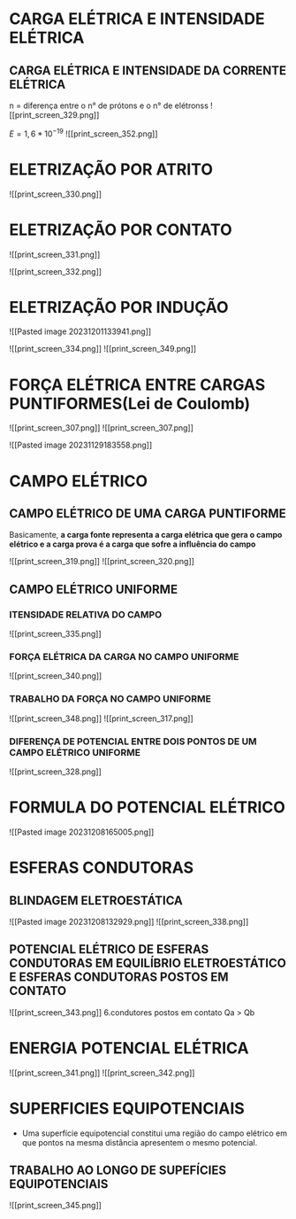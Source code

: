 # CARGA ELÉTRICA E INTENSIDADE ELÉTRICA

## CARGA ELÉTRICA E INTENSIDADE DA CORRENTE ELÉTRICA

n = diferença entre o n° de prótons e o n° de elétronss
![[print_screen_329.png]]

$E=1,6*10^{-19}$
![[print_screen_352.png]]



# ELETRIZAÇÃO POR ATRITO 

![[print_screen_330.png]]
# ELETRIZAÇÃO POR CONTATO
![[print_screen_331.png]]

![[print_screen_332.png]]
# ELETRIZAÇÃO POR  INDUÇÃO

![[Pasted image 20231201133941.png]]

![[print_screen_334.png]]
![[print_screen_349.png]]


# FORÇA ELÉTRICA ENTRE CARGAS PUNTIFORMES(Lei de Coulomb)

![[print_screen_307.png]]
![[print_screen_307.png]]

![[Pasted image 20231129183558.png]]

# CAMPO ELÉTRICO
## CAMPO ELÉTRICO DE UMA CARGA PUNTIFORME

Basicamente, **a carga fonte representa a carga elétrica que gera o campo elétrico e a carga prova é a carga que sofre a influência do campo**

![[print_screen_319.png]]
![[print_screen_320.png]]





## CAMPO ELÉTRICO UNIFORME

### ITENSIDADE RELATIVA DO CAMPO

![[print_screen_335.png]]

### FORÇA ELÉTRICA DA CARGA NO CAMPO UNIFORME

![[print_screen_340.png]]
### TRABALHO DA FORÇA NO CAMPO UNIFORME

![[print_screen_348.png]]
![[print_screen_317.png]]


### DIFERENÇA DE POTENCIAL ENTRE DOIS PONTOS DE UM CAMPO ELÉTRICO UNIFORME

![[print_screen_328.png]]

# FORMULA DO POTENCIAL ELÉTRICO
![[Pasted image 20231208165005.png]]
# ESFERAS CONDUTORAS

## BLINDAGEM ELETROESTÁTICA

![[Pasted image 20231208132929.png]]
![[print_screen_338.png]]


## POTENCIAL ELÉTRICO DE ESFERAS CONDUTORAS EM EQUILÍBRIO ELETROESTÁTICO E ESFERAS CONDUTORAS POSTOS EM CONTATO

![[print_screen_343.png]]
6.condutores postos em contato
Qa > Qb

# ENERGIA POTENCIAL ELÉTRICA

![[print_screen_341.png]]
![[print_screen_342.png]]





# SUPERFICIES EQUIPOTENCIAIS

- Uma superfície equipotencial constitui uma região do campo elétrico em que pontos na mesma distância apresentem o mesmo potencial.
## TRABALHO AO LONGO DE SUPEFÍCIES EQUIPOTENCIAIS

![[print_screen_345.png]]




